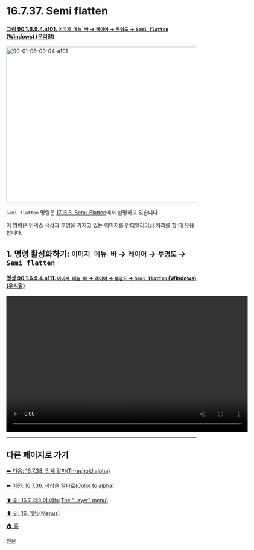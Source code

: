 # 16.7.37. Semi flatten

<a id="90-01-06-09-04-a101"></a>

#### [그림 90.1.6.9.4.a101. `이미지 메뉴 바` → `레이어` → `투명도` → `Semi flatten` (Windows) (우리말)](./90-01-06-09-04-semi_flatten.md#90-01-06-09-04-a101)
<img width="574" height="414" alt="90-01-06-09-04-a101" src="https://github.com/user-attachments/assets/e992a9b9-bff9-43f7-ae3e-371394a2cc49" />

`Semi flatten` 명령은 [17.15.3. Semi-Flatten](./17-15-03-semi-flatten.md)에서 설명하고 있습니다.

이 명령은 인덱스 색상과 투명을 가지고 있는 이미지를 [안티앨리어싱](./19-glossaryx-antialiasing.md) 처리를 할 때 유용합니다.

<a id="16-07-37-s1"></a>

## 1. 명령 활성화하기: `이미지 메뉴 바` → `레이어` → `투명도` → `Semi flatten`

<a id="90-01-06-09-04-a111"></a>

#### [영상 90.1.6.9.4.a111. `이미지 메뉴 바` → `레이어` → `투명도` → `Semi flatten` (Windows) (우리말)](./90-01-06-09-04-semi_flatten.md#90-01-06-09-04-a111)
<video controls="controls" width="640" height="360" src="https://github.com/user-attachments/assets/249d24db-6c18-40c4-b101-c30efa4c8199"></video>

<a comment="https://www.gimp-forum.net/Thread-Channels-transparency-How-to-make?highlight=semi-flatten"></a>

***

## 다른 페이지로 가기

[➡️ 다음: 16.7.38. 임계 알파(Threshold alpha)](./16-07-38-00-threshold-alpha.md)

[⬅️ 이전: 16.7.36. 색상을 알파로(Color to alpha)](./16-07-36-color-to-alpha.md)

[⬆️ 위: 16.7. 레이어 메뉴(The "Layer" menu)](./16-07-00-the-layer-menu.md)

[⬆️ 위: 16. 메뉴(Menus)](./16-00-menus.md)

[🏠 홈](./00-home.md)

[원문](https://docs.gimp.org/2.10/ko/gimp-layer-alpha-semi-flatten.html)